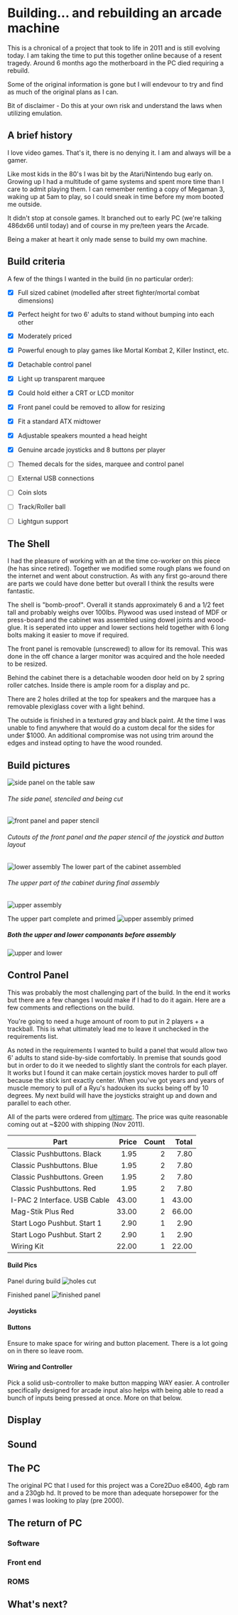 # Building... and rebuilding an arcade machine

This is a chronical of a project that took to life in 2011 and is still evolving today. I am taking the time to put this together online because of a resent tragedy. Around 6 months ago the motherboard in the PC died requiring a rebuild.

Some of the original information is gone but I will endevour to try and find as much of the original plans as I can.

Bit of disclaimer - Do this at your own risk and understand the laws when utilizing emulation.

## A brief history

I love video games. That's it, there is no denying it. I am and always will be a gamer. 

Like most kids in the 80's I was bit by the Atari/Nintendo bug early on. Growing up I had a multitude of game systems and spent more time than I care to admit playing them. I can remember renting a copy of Megaman 3, waking up at 5am to play, so I could sneak in time before my mom booted me outside. 

It didn't stop at console games. It branched out to early PC (we're talking 486dx66 until today) and of course in my pre/teen years the Arcade. 

Being a maker at heart it only made sense to build my own machine.


## Build criteria

A few of the things I wanted in the build (in no particular order):

- [x] Full sized cabinet (modelled after street fighter/mortal combat dimensions)
- [x] Perfect height for two 6' adults to stand without bumping into each other
- [x] Moderately priced
- [x] Powerful enough to play games like Mortal Kombat 2, Killer Instinct, etc.
- [x] Detachable control panel
- [x] Light up transparent marquee
- [x] Could hold either a CRT or LCD monitor
- [x] Front panel could be removed to allow for resizing
- [x] Fit a standard ATX midtower
- [x] Adjustable speakers mounted a head height
- [x] Genuine arcade joysticks and 8 buttons per player
- [ ] Themed decals for the sides, marquee and control panel
- [ ] External USB connections
- [ ] Coin slots
- [ ] Track/Roller ball
- [ ] Lightgun support


## The Shell

I had the pleasure of working with an at the time co-worker on this piece (he has since retired). Together we modified some rough plans we found on the internet and went about construction. As with any first go-around there are parts we could have done better but overall I think the results were fantastic.

The shell is "bomb-proof". Overall it stands approximately 6 and a 1/2 feet tall and probably weighs over 100lbs. Plywood was used instead of MDF or press-board and the cabinet was assembled using dowel joints and wood-glue. It is seperated into upper and lower sections held together with 6 long bolts making it easier to move if required. 

The front panel is removable (unscrewed) to allow for its removal. This was done in the off chance a larger monitor was acquired and the hole needed to be resized.

Behind the cabinet there is a detachable wooden door held on by 2 spring roller catches. Inside there is ample room for a display and pc. 

There are 2 holes drilled at the top for speakers and the marquee has a removable plexiglass cover with a light behind.

The outside is finished in a textured gray and black paint. At the time I was unable to find anywhere that would do a custom decal for the sides for under $1000. An additional compromise was not using trim around the edges and instead opting to have the wood rounded.


## Build pictures


![side panel on the table saw](https://github.com/andruschak/arcade-machine/blob/master/images/side-precut.png)
###### The side panel, stenciled and being cut
 
![front panel and paper stencil](https://github.com/andruschak/arcade-machine/blob/master/images/front-panel-preassemble.png)
###### Cutouts of the front panel and the paper stencil of the joystick and button layout
 
![lower assembly](https://github.com/andruschak/arcade-machine/blob/master/images/lower-assembly-one.png)
The lower part of the cabinet assembled
 
###### The upper part of the cabinet during final assembly
![upper assembly](https://github.com/andruschak/arcade-machine/blob/master/images/upper-assembly-one.png)

The upper part complete and primed
![upper assembly primed](https://github.com/andruschak/arcade-machine/blob/master/images/upper-assembly-two.png)

##### Both the upper and lower componants before assembly
![upper and lower](https://github.com/andruschak/arcade-machine/blob/master/images/upper-and-lower.png)



## Control Panel

This was probably the most challenging part of the build. In the end it works but there are a few changes I would make if I had to do it again. Here are a few comments and reflections on the build.

You're going to need a huge amount of room to put in 2 players + a trackball. This is what ultimately lead me to leave it unchecked in the requirements list.

As noted in the requirements I wanted to build a panel that would allow two 6' adults to stand side-by-side comfortably. In premise that sounds good but in order to do it we needed to slightly slant the controls for each player. It works but I found it can make certain joystick moves harder to pull off because the stick isnt exactly center. When you've got years and years of muscle memory to pull of a Ryu's hadouken its sucks being off by 10 degrees. My next build will have the joysticks straight up and down and parallel to each other.

All of the parts were ordered from [ultimarc](https://www.ultimarc.com/). The price was quite reasonable coming out at ~$200 with shipping (Nov 2011).


| Part                          | Price         | Count  | Total  |
| ------------------------------|--------------:| ------:|-------:|
| Classic Pushbuttons. Black    | 1.95          | 2      | 7.80   |
| Classic Pushbuttons. Blue     | 1.95          | 2      | 7.80   |
| Classic Pushbuttons. Green    | 1.95          | 2      | 7.80   |
| Classic Pushbuttons. Red      | 1.95          | 2      | 7.80   |
| I-PAC 2 Interface. USB Cable  | 43.00         | 1      | 43.00  |
| Mag-Stik Plus Red             | 33.00         | 2      | 66.00  |
| Start Logo Pushbut. Start 1   | 2.90          | 1      | 2.90   |
| Start Logo Pushbut. Start 2   | 2.90          | 1      | 2.90   |
| Wiring Kit                    | 22.00         | 1      | 22.00  |


#### Build Pics 

Panel during build
![holes cut](https://github.com/andruschak/arcade-machine/blob/master/images/control-panel-one.png)

Finished panel
![finished panel](https://github.com/andruschak/arcade-machine/blob/master/images/control-panel-finished.png)

#### Joysticks

#### Buttons



Ensure to make space for wiring and button placement. There is a lot going on in there so leave room.

#### Wiring and Controller

Pick a solid usb-controller to make button mapping WAY easier. A controller specifically designed for arcade input also helps with being able to read a bunch of inputs being pressed at once. More on that below.

## Display


## Sound


## The PC

The original PC that I used for this project was a Core2Duo e8400, 4gb ram and a 230gb hd. It proved to be more than adequate horsepower for the games I was looking to play (pre 2000). 

## The return of PC


### Software


### Front end


### ROMS


## What's next?









